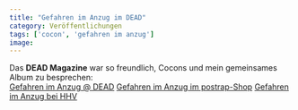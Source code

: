 ```yaml
---
title: "Gefahren im Anzug im DEAD"
category: Veröffentlichungen
tags: ['cocon', 'gefahren im anzug']
image: 
---
```


Das **DEAD Magazine** war so freundlich, Cocons und mein gemeinsames Album zu besprechen:  
[Gefahren im Anzug @ DEAD](http://www.deadmagazine.de/2011/11/15/misanthrop-cocon-gefahren-im-anzug/)
[Gefahren im Anzug im postrap-Shop](http://www.postrap.de/shop/7/misanthrop-cocon-gefahren-im-anzug-7inch/)
[Gefahren im Anzug bei HHV](http://www.hhv.de/index.php?action=advSearch&bandname=Misanthrop+&+Cocon)